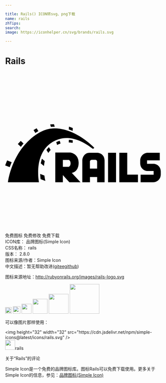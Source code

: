 ```yaml
---

title: Rails() ICON转svg、png下载
name: rails
zhTips: 
search: 
image: https://iconhelper.cn/svg/brands/rails.svg

---
```


# Rails  <small style="font-size: 60%;font-weight: 100"></small>

<div id="svg" class="svg-wrap">
<svg role="img" xmlns="http://www.w3.org/2000/svg" viewBox="0 0 24 24"><title>Rails icon</title><path d="M20.8848485 15.8107143v1.1635714h1.9818182c.4060606 0 1.1030303-.315 1.1272727-1.19571427v-.45c0-.75214286-.5818182-1.1957143-1.1272727-1.1957143h-.9878788v-.54h1.9575757v-1.17h-1.8787878c-.4848485 0-1.1333334.42428573-1.1333334 1.215v.405c0 .7907143.6424243 1.1957143 1.1333334 1.1957143 1.3636363.00642857-.3272728 0 .9333333 0v.56571428l-2.0060606.0064286zm-10.6181818-.28285716s1.060606-.09642857 1.060606-1.5492857c0-1.45285715-1.2848485-1.58785715-1.2848485-1.58785715H7.72727273v4.5835714H8.8909091v-1.1057143l1.0060606 1.1057142h1.7212121l-1.3515151-1.4464286zm-.44848488-.93857143H8.8909091v-1.0478571h.93333332s.26060608.1028572.26060608.5207143c0 .4178572-.26666668.5271429-.26666668.5271429zM14.2 12.4228572h-1.1818182c-.8424242 0-1.1272727.81-1.1272727 1.1957143v3.35571427h1.1818182v-.8035714h1.1090909v.8035714h1.1454545V13.6185715c0-.97714286-.8363636-1.1957143-1.1272727-1.1957143zm-.0181818 2.44928572h-1.1151515V13.76s0-.2507143.3696969-.2507143h.4060606c.3272728 0 .3333334.2507143.3333334.2507143v1.11214286h.0060606zm1.6848485-2.44928573h1.230303v4.5514285h-1.230303v-4.5514285zm2.9575757 3.375v-3.375H17.6v4.5514285h2.8787879v-1.1764285h-1.6545455zM.42424242 16.9742857h4.7878788S4.2969697 12.545 7.3272727 10.75142858c.66060607-.34071428 2.76363638-1.61357143 6.20606058 1.08642857.1090909-.09642857.2121212-.17357143.2121212-.17357143s-3.1515151-3.33642856-6.66060602-2.9635714c-1.76363636.16714284-3.93333333 1.87071427-5.2060606 4.12071427-1.27272726 2.25-1.45454546 4.1528571-1.45454546 4.1528571zM.42424242 16.9742857h4.7878788S4.2969697 12.545 7.3272727 10.75142858c.66060607-.34071428 2.76363638-1.61357143 6.20606058 1.08642857.1090909-.09642857.2121212-.17357143.2121212-.17357143s-3.1515151-3.33642856-6.66060602-2.9635714c-1.76363636.16714284-3.93333333 1.87071427-5.2060606 4.12071427-1.27272726 2.25-1.45454546 4.1528571-1.45454546 4.1528571zM.42424242 16.9742857h4.7878788S4.2969697 12.545 7.3272727 10.75142858c.66060607-.34071428 2.76363638-1.61357143 6.20606058 1.08642857.1090909-.09642857.2121212-.17357143.2121212-.17357143s-3.1515151-3.33642856-6.66060602-2.9635714c-1.76969696.16714284-3.93939393 1.87071427-5.2121212 4.12071427C.6 15.0714285.4242424 16.9742857.4242424 16.9742857zM10.4 9.0607143L10.4242424 8.63c-.0545454-.03214286-.2060606-.1092857-.58787876-.225l-.02424243.4242857c.2.0707143.3939394.14785716.5878788.2314286zM9.82424242 10.42357143l-.02424242.405c.2.00642857.4.03214286.6.07714286l.0242424-.3985715c-.2060606-.045-.4060606-.0707143-.59999998-.0835715zm-2.24242424-2.0057143h.06060606l-.12121212-.39214284c-.1878788 0-.38181818.0128571-.58181818.0385714l.1151515.3792857c.1757576-.0192857.35151517-.0257143.52727274-.0257143zm.2909091 2.3657143l.13939393.44357143c.1757576-.09.3515152-.16714286.5272728-.225l-.1333333-.42428572c-.2060606.06428572-.3818182.135-.5333333.2057143zM5.1212121 9.09285713l-.27272727-.44357142c-.15151515.0835715-.3090909.1735715-.47272727.2764286l.27878787.45c.15757576-.1028571.3090909-.1992857.46666667-.2828571zm1.24242424 2.89285716l.2909091.4628571c.1030303-.1607143.22424242-.3085715.35757575-.4564286L6.7393939 11.555c-.13939394.135-.26666667.28285714-.37575758.4307143zm-.87878788 2.07l.4909091.4114285C6 14.2164285 6.04242424 13.9657143 6.1030303 13.715l-.43636363-.36642857c-.07878788.23785714-.13333334.47571428-.1818182.70714286zM2.830303 11.0021428L2.4 10.60357142c-.15757576.1607143-.3090909.32142858-.44848485.48214287L2.41818182 11.51c.12727273-.17357143.26666666-.34714286.4121212-.50785714zM1 13.8757143l-.6969697-.27c-.1151515.27642856-.24242424.59785713-.3030303.77142856l.6969697.27C.77575758 14.42857143.9030303 14.11357143 1 13.8757143zm4.3939394 1.81285713c.0121212.34071428.04242424.61714286.07272727.81L6.1939394 16.775c-.05454546-.2507143-.10909092-.53357143-.14545455-.8357143l-.65454546-.25071427z"/></svg>
</div>
<detail full-name='rails'></detail>

<div class="detail-page">
<p>
<span><span class="badge-success badge">免费图标</span> <span class="badge-success badge">免费修改</span>  <span class="badge-success badge">免费下载</span> </span>
<br/>
<span>
ICON库：
<span class="badge-secondary badge">品牌图标(Simple Icon)</span> 
</span>
<br/>
<span>
CSS名称：
<span class="badge-secondary badge">rails</span> 
</span>

<br/>
<span>
版本：
<span class="badge-secondary badge">2.8.0</span> 
</span>
<br/>
<span>图标来源/作者：<span class="badge-light badge">Simple Icon</span></span> 
<br/>
<span class="zh-detail">中文描述：暂无<span class="help-link"><span>帮助改进</span>(<a href="https://gitee.com/liuwave/icon-helper/edit/master/json/brands/rails.json" target="_blank" rel="noopener noreferrer">gitee</a><a href="https://github.com/liuwave/icon-helper/edit/master/json/brands/rails.json" target="_blank" rel="noopener noreferrer">github</a></span>)</span><br/>
</p>
</div><div class="description description alert alert-light"><p>图标来源地址：<a href="http://rubyonrails.org/images/rails-logo.svg" target="_blank" rel="noopener noreferrer">http://rubyonrails.org/images/rails-logo.svg</a></p></div>
<div class="alert alert-dark">
<img height="21" width="21" src="https://cdn.jsdelivr.net/npm/simple-icons@latest/icons/rails.svg" />
<img height="24" width="24" src="https://cdn.jsdelivr.net/npm/simple-icons@latest/icons/rails.svg" />
<img height="32" width="32" src="https://cdn.jsdelivr.net/npm/simple-icons@latest/icons/rails.svg" />
<img height="48" width="48" src="https://cdn.jsdelivr.net/npm/simple-icons@latest/icons/rails.svg" />
<img height="64" width="64" src="https://cdn.jsdelivr.net/npm/simple-icons@latest/icons/rails.svg" />
<img height="96" width="96" src="https://cdn.jsdelivr.net/npm/simple-icons@latest/icons/rails.svg" />

</div>
<div>
  <p>可以像图片那样使用：    
  </p>
  <div class="alert alert-primary" style="font-size: 14px">
    &lt;img height="32" width="32" src="https://cdn.jsdelivr.net/npm/simple-icons@latest/icons/rails.svg" /&gt;
    <copy-btn content='<img height="32" width="32" src="https://cdn.jsdelivr.net/npm/simple-icons@latest/icons/rails.svg" />'></copy-btn>
  </div>
  <div class="alert alert-secondary">
    <img height="32" width="32" src="https://cdn.jsdelivr.net/npm/simple-icons@latest/icons/rails.svg" />rails
    <copy-btn content="rails" btn-title="复制图标名称"></copy-btn>
  </div>
</div>

<Vssue title="关于“Rails”的评论" >关于“Rails”的评论</Vssue>


<div><p>Simple Icon是一个免费的品牌图标库。图标Rails可以免费下载使用。更多关于  Simple Icon的信息，参见：<a target="_blank" href="https://iconhelper.cn/brands.html">品牌图标(Simple Icon)</a>
</p></div>
